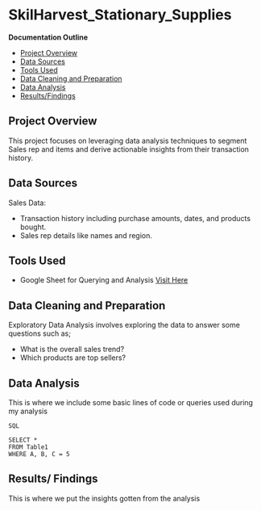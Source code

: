 # SkilHarvest_Stationary_Supplies


**Documentation Outline**
- [Project Overview](#project-overview)
- [Data Sources](#data-sources)
- [Tools Used](#tools-used)
- [Data Cleaning and Preparation](#data-cleaning-and-preparation)
- [Data Analysis](#data-analysis)
- [Results/Findings](#results-findings)


## Project Overview
  This project focuses on leveraging data analysis techniques to segment Sales rep and items and derive actionable insights from their transaction history.

## Data Sources
Sales Data:
- Transaction history including purchase amounts, dates, and products bought.
- Sales rep details like names and region.

## Tools Used
- Google Sheet for Querying and Analysis [Visit Here]([https.google.com](https://docs.google.com/spreadsheets/u/0/))

## Data Cleaning and Preparation
Exploratory Data Analysis involves exploring the data to answer some questions such as;
- What is the overall sales trend?
- Which products are top sellers?

## Data Analysis
This is where we include some basic lines of code or queries used during my analysis

```
SQL

SELECT *
FROM Table1
WHERE A, B, C = 5
```

## Results/ Findings
This is where we put the insights gotten from the analysis
